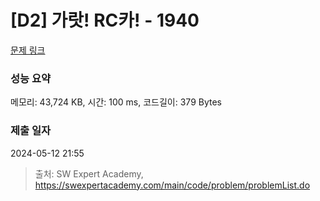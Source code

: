# [D2] 가랏! RC카! - 1940 

[문제 링크](https://swexpertacademy.com/main/code/problem/problemDetail.do?contestProbId=AV5PjMgaALgDFAUq) 

### 성능 요약

메모리: 43,724 KB, 시간: 100 ms, 코드길이: 379 Bytes

### 제출 일자

2024-05-12 21:55



> 출처: SW Expert Academy, https://swexpertacademy.com/main/code/problem/problemList.do